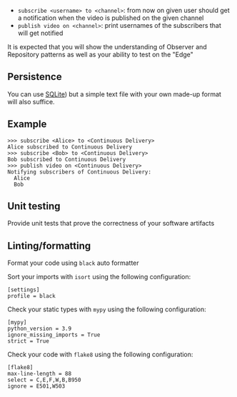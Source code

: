  - `subscribe <username> to <channel>`: from now on given user should get a notification when the video is published on the given channel
 - `publish video on <channel>`: print usernames of the subscribers that will get notified

It is expected that you will show the understanding of Observer and Repository patterns as well as your ability to test on the "Edge"

## Persistence

You can use [SQLite](https://docs.python.org/3/library/sqlite3.html)) but a simple text file with your own made-up format will also suffice.

## Example

```
>>> subscribe <Alice> to <Continuous Delivery>
Alice subscribed to Continuous Delivery
>>> subscribe <Bob> to <Continuous Delivery>
Bob subscribed to Continuous Delivery
>>> publish video on <Continuous Delivery>
Notifying subscribers of Continuous Delivery:
  Alice
  Bob
```

## Unit testing

Provide unit tests that prove the correctness of your software artifacts

## Linting/formatting

Format your code using `black` auto formatter

Sort your imports with `isort` using the following configuration:

```
[settings]
profile = black
```

Check your static types with `mypy` using the following configuration:

```
[mypy]
python_version = 3.9
ignore_missing_imports = True
strict = True
```

Check your code with `flake8` using the following configuration:

```
[flake8]
max-line-length = 88
select = C,E,F,W,B,B950
ignore = E501,W503
```